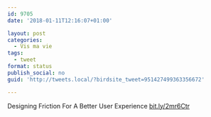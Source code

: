 ```yaml
---
id: 9705
date: '2018-01-11T12:16:07+01:00'

layout: post
categories:
  - Vis ma vie
tags:
  - tweet
format: status
publish_social: no
guid: 'http://tweets.local/?birdsite_tweet=951427499363356672'

---
```


Designing Friction For A Better User Experience [bit.ly/2mr6Ctr](http://bit.ly/2mr6Ctr)